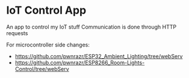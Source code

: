 # IoT Control App
An app to control my IoT stuff
Communication is done through HTTP requests

For microcontroller side changes:
- https://github.com/pwnrazr/ESP32_Ambient_Lighting/tree/webServ
- https://github.com/pwnrazr/ESP8266_Room-Lights-Control/tree/webServ
